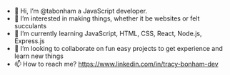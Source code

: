 - 👋 Hi, I’m @tabonham a JavaScript developer.
- 👀 I’m interested in making things, whether it be websites or felt succulants
- 🌱 I’m currently learning JavaScript, HTML, CSS, React, Node.js, Express.js
- 💞️ I’m looking to collaborate on fun easy projects to get experience and learn new things
- 📫 How to reach me? https://www.linkedin.com/in/tracy-bonham-dev

<!---
tabonham/tabonham is a ✨ special ✨ repository because its `README.md` (this file) appears on your GitHub profile.
You can click the Preview link to take a look at your changes.
--->
